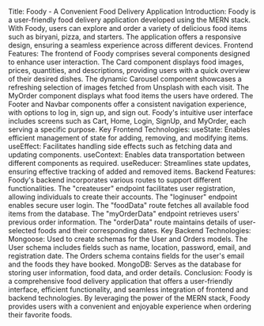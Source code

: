 Title: Foody - A Convenient Food Delivery Application
Introduction: Foody is a user-friendly food delivery application developed using the MERN stack. With Foody, users can explore and order a variety of delicious food items such as biryani, pizza, and starters. The application offers a responsive design, ensuring a seamless experience across different devices.
Frontend Features: The frontend of Foody comprises several components designed to enhance user interaction. The Card component displays food images, prices, quantities, and descriptions, providing users with a quick overview of their desired dishes. The dynamic Carousel component showcases a refreshing selection of images fetched from Unsplash with each visit. The MyOrder component displays what food items the users have ordered. The Footer and Navbar components offer a consistent navigation experience, with options to log in, sign up, and sign out. Foody's intuitive user interface includes screens such as Cart, Home, Login, SignUp, and MyOrder, each serving a specific purpose.
Key Frontend Technologies:
useState: Enables efficient management of state for adding, removing, and modifying items.
useEffect: Facilitates handling side effects such as fetching data and updating components.
useContext: Enables data transportation between different components as required.
useReducer: Streamlines state updates, ensuring effective tracking of added and removed items.
Backend Features: Foody's backend incorporates various routes to support different functionalities. The "createuser" endpoint facilitates user registration, allowing individuals to create their accounts. The "loginuser" endpoint enables secure user login. The "foodData" route fetches all available food items from the database. The "myOrderData" endpoint retrieves users' previous order information. The "orderData" route maintains details of user-selected foods and their corresponding dates.
Key Backend Technologies:
Mongoose: Used to create schemas for the User and Orders models. The User schema includes fields such as name, location, password, email, and registration date. The Orders schema contains fields for the user's email and the foods they have booked.
MongoDB: Serves as the database for storing user information, food data, and order details.
Conclusion: Foody is a comprehensive food delivery application that offers a user-friendly interface, efficient functionality, and seamless integration of frontend and backend technologies. By leveraging the power of the MERN stack, Foody provides users with a convenient and enjoyable experience when ordering their favorite foods.
